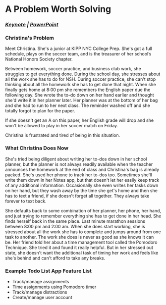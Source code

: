 # A Problem Worth Solving

### ***[Keynote](https://www.dropbox.com/s/b0sp9cslyar7rjy/02%20-%20Keynote%20-%20A%20Problem%20Worth%20Solving.key?dl=0 "A Problem Worth Solving - Keynote") | [PowerPoint](https://www.dropbox.com/s/inlvxwc44411x12/02%20-%20PowerPoint%20-%20A%20Problem%20Worth%20Solving.pptx?dl=0 "A Problem Worth Solving - PowePoint")***

### Christina's Problem
  Meet Christina. She's a junior at KIPP NYC College Prep. She's got a full schedule, plays on the soccer team, and is the treasurer of her school’s National Honors Society chapter.

  Between homework, soccer practice, and business club work, she struggles to get everything done. During the school day, she stresses about all the work she has to do for NSH. During soccer practice, she can't stop thinking about all the homework she has to get done that night. When she finally gets home at 8:00 pm she remembers the English paper due the following day. She wrote the to-do down on her hand earlier and thought she'd write it in her planner later. Her planner was at the bottom of her bag and she had to run to her next class. The reminder washed off and she totally forgot to plan for the paper.

  If she doesn't get an A on this paper, her English grade will drop and she won't be allowed to play in her soccer match on Friday.

  Christina is frustrated and tired of being in this situation.

### What Christina Does Now
 She's tried being diligent about writing her to-dos down in her school planner, but the planner is not always readily available when the teacher announces the homework at the end of class and Christina's bag is already packed. She's used her phone to track her to-dos too. Sometimes she'll write them down in her Notes app, but that doesn't let her easily keep track of any additional information. Occasionally she even writes her tasks down on her hand, but they wash away by the time she get's home and then she has to text a friend, if she doesn't forget all together. They always take forever to text back.

  She defaults back to some combination of her planner, her phone, her hand, and just trying to remember everything she has to get done in her head. She finds herself back in the same place. Last minute marathon sessions between 8:00 pm and 2:00 am. When she does start working, she is stressed about all the work she has to complete and jumps around from one task to another. The work she does is never as good as she knows it can be. Her friend told her about a time management tool called the Pomodoro Technique. She tried it and found it really helpful. But in her stressed out state, she doesn't want the additional task of timing her work and feels like she's behind and can't afford to take any breaks.

### Example Todo List App Feature List
  * Track/manage assignments
  * Time assignments using Pomodoro timer
  * Track/manage distractions
  * Create/manage user account
